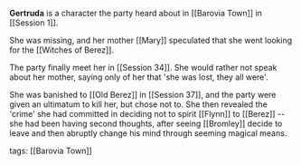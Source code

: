 **Gertruda** is a character the party heard about in [[Barovia Town]] in [[Session 1]]. 

She was missing, and her mother [[Mary]] speculated that she went looking for the [[Witches of Berez]].

The party finally meet her in [[Session 34]]. She would rather not speak about her mother, saying only of her that 'she was lost, they all were'.

She was banished to [[Old Berez]] in [[Session 37]], and the party were given an ultimatum to kill her, but chose not to. She then revealed the 'crime' she had committed in deciding not to spirit [[Flynn]] to [[Berez]] -- she had been having second thoughts, after seeing [[Bromley]] decide to leave and then abruptly change his mind through seeming magical means.

tags: [[Barovia Town]]